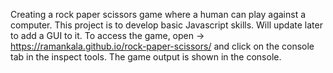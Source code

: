 Creating a rock paper scissors game where a human can play against a computer. This project is to develop basic Javascript skills.  Will update later to add a GUI to it.  To access the game, open -> https://ramankala.github.io/rock-paper-scissors/ and click on the console tab in the inspect tools.  The game output is shown in the console.
